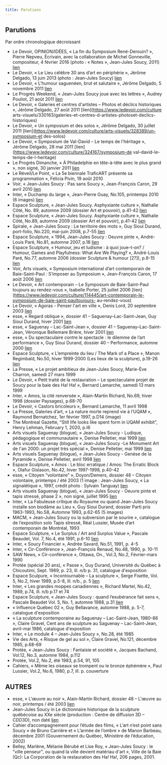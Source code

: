 ```yaml
---
title: Parutions
---
```


## Parutions

Par ordre chronologique décroissant

- Le Devoir, OPINION/IDÉES, « La fin du Symposium René-Derouin? », Pierre Nepveu, Écrivain, avec la collaboration de Michel Gonneville, compositeur, 4 février 2016 (photo : « Notes », Jean-Jules Soucy, 2011) [lien](https://www.ledevoir.com/opinion/idees/461983/val-david-la-fin-du-symposium-rene-derouin)
- Le Devoir, « Le Lieu célèbre 30 ans d’art en périphérie », Jérôme Delgado, 13 juin 2013 (photo : Jean-Jules Soucy) [lien](https://www.ledevoir.com/culture/arts-visuels/380594/le-lieu-celebre-30-ans-d-art-en-peripherie)
- Le Devoir, « L'humour saguenéen, brut et salutaire », Jérôme Delgado, 5 novembre 2011 [lien](https://www.ledevoir.com/culture/arts-visuels/335267/l-humour-sagueneen-brut-et-salutaire)
- Le Progrès Weekend, « Jean-Jules Soucy joue avec les lettres », Audrey Pouliot, 21 août 2011 [lien](https://www.pressreader.com/canada/le-progres-weekend/20110821/282845072710025)
- Le Devoir, « Galeries et centres d'artistes – Photos et déclics historiques », Jérôme Delgado, 27 août 2011 [lien](https://www.ledevoir.com/culture arts-visuels/330163/galeries-et-centres-d-artistes-photoset-declics-historiques)
- Le Devoir, « Un symposium et des solos », Jérôme Delgado, 30 juillet 2011 [lien](https://www.ledevoir.com/culture/arts-visuels/328389/un-symposium-et des-solos)
- Le Devoir, « Symposium de Val-David – Le temps de l'héritage », Jérôme Delgado, 28 mai 2011 [lien](https://www.ledevoir.com/culture/324167/symposium-de val-david-le-temps-de-l-heritage)
- Le Progrès Dimanche, « À Philadelphie en tête-à-tête avec le plus grand », non signé, 30 janvier 2011 [lien](https://www.pressreader.com/canada/le-progres-weekend/20110130/281964604183664)
- Le Réveil/Le Point, « La 5e biennale TraficART présente sa programmation », Félicia Pivin, 19 août 2010
- Voir, « Jean-Jules Soucy : Pas sans Soucy », Jean-François Caron, 29 avril 2010 [lien](https://voir.ca/arts-visuels/2010/04/29/jean-jules-soucy-pas-sans-soucy)
- Inter, « Duchamp du large », Jean-Pierre Guay, No.105, printemps 2010 (6 images) [lien](https://www.erudit.org/fr/revues/inter/2010-n105-inter1508675/62660ac.pdf)
- Espace Sculpture, « Jean-Jules Soucy. Asphyxiante culture », Nathalie Côté, No. 89, automne 2009 (dossier Art et pouvoir), p.41-42 [lien](https://www.erudit.org/fr/revues/espace/2009-n89-espace1041676/8825ac.pdf)
- Espace Sculpture, « Jean-Jules Soucy. Asphyxiante culture », Nathalie Côté, No.89, automne 2009 (dossier Art et pouvoir), p.41-42 [lien](https://www.erudit.org/fr/revues/espace/2007-n82-espace1049131/9184ac.pdf)
- Spirale, « Jean-Jules Soucy : Le territoire des mots », Guy Sioui Durand, port-folio, No.220, mai-juin 2008, p.7-55 [lien](https://www.erudit.org/fr/revues/spirale/2008-n220-spirale1060483/16923ac.pdf)
- Espace Sculpture, « 1994, Jean-Jules Soucy : Oeuvre pinte », André-Louis Paré, No.81, automne 2007, p.18 [lien](https://www.erudit.org/fr/revues/espace/2006-n77-espace1050357/8847ac.pdf)
- Espace Sculpture, « Humour, jeu et ludisme : à quoi joue-t-on? / Humour, Games and Playfulness: What Are We Playing? », André-Louis Paré, No.77, automne 2006 (dossier Sculpture & humour [2?]), p.8-15 [lien](https://www.erudit.org/fr/revues/espace/2006-n77-espace1050357/8847ac.pdf)
- Voir, Arts visuels, « Symposium international d’art contemporain de Baie-Saint-Paul : S’imposer au Symposium », Jean-François Caron, 17 août 2006 [lien](https://voir.ca/arts-visuels/2006/08/17/symposium-international-dart-contemporain-de-baie-saint-paul-simposer-au-symposium)
- Le Devoir, « Art contemporain – Le Symposium de Baie-Saint-Paul toujours au rendez-vous », Isabelle Porter, 25 juillet 2006 [lien](https://www.ledevoir.com/culture/114445/art-contemporain-le-symposium-de-baie-saint-paultoujours- au-rendez-vous)
- Le Devoir, « Agoras - Penser l'art en ville », Denis Lord, 20 septembre 2003 [lien](https://www.ledevoir.com/culture/36394/agoras-penser-l-art-en-ville)
- esse, « Regard oblique », dossier 41 – Saguenay–Lac-Saint-Jean, Guy Sioui Durand, hiver 2001 [lien](https://esse.ca/fr/regard-oblique)
- esse, « Saguenay – Lac-Saint-Jean », dossier 41 – Saguenay–Lac-Saint-Jean, Véronique Bellemare Brière, hiver 2001 [lien](https://esse.ca/fr/saguenay-lac-saint-jean)
- esse, « Du spectaculaire contre le spectacle : le dilemme de l’art performance », Guy Sioui Durand, dossier 40 – Performance, automne 2000 [lien](https://esse.ca/fr/article/40/Durand)
- Espace Sculpture, « L’empreinte du lieu / The Mark of a Place », Manon Regimbald, No.50, hiver 1999-2000 (Les lieux de la sculpture), p.19-26 [lien](https://www.erudit.org/fr/revues/espace/1999-n50-espace1050790/9655ac.pdf)
- La Presse, « Le projet ambitieux de Jean-Jules Soucy, Marie-Ève Charron, samedi 27 mars 1999
- Le Devoir, « Petit traité de la restauration – Le spectaculaire projet de Soucy pour la baie des Ha! Ha! », Bernard Lamarche, samedi 13 mars 1999
- Inter, « Amos, la cité renversée », Alain-Martin Richard, No.69, hiver 1998 (dossier Paysages), p.68-70
- Le Devoir, « Castors bricoleurs », Bernard Lamarche, 11 avril 1998
- La Presse, Galeries d’art, « La nature morte reprend vie à l’UQAM », Raymond Bernatchez, 1er février 1997, p.D14 (image)
- The Montreal Gazette, “Still life looks like spent form in UQAM exhibit”, Henry Lehman, February 1, 2020, p.I6
- Arts visuels Saguenay (blogue), « Jean-Jules Soucy - Ludique, pédagogique et communautaire », Denise Pelletier, mai 1999 [lien](https://artsvisuelssaguenay.blogspot.com/2010/02/jean-jules-soucy.html)
- Arts visuels Saguenay (blogue), « Jean-Jules Soucy -Le Monument Art de l'an 2000: un projet très spécial », Denise Pelletier, mai 1999 [lien](https://artsvisuelssaguenay.blogspot.com/search/label/Soucy%20Jean-Jules)
- Arts visuels Saguenay (blogue), « Jean-Jules Soucy - Genèse de la Pyramide », Denise Pelletier, avril 1998 [lien](https://artsvisuelssaguenay.blogspot.com/1998/04/jean-jules-soucy.html)
- Espace Sculpture, « Amos : Le bloc erratique / Amos: The Erratic Block », Olafur Gislason, No.42, hiver 1997-1998, p.40-42
- esse, « Citoyen “volontaire” », Doyon/Demers, dossier 48 – Citoyen volontaire, printemps / été 2003 (1 image : Jean-Jules Soucy, « La signalétique », 1997, crédit photo : Sylvain Tanguay) [lien](https://esse.ca/fr/dossier-citoyen-volontaire)
- Arts visuels Saguenay (blogue), « Jean-Jules Soucy - Oeuvre pinte et tapis stressé, phase 2 », non signé, juillet 1995 [lien](https://artsvisuelssaguenay.blogspot.com/1995/07/jean-jules-soucy.html)
- Inter, « La Fabuleuse critique du Royaume ou quand Jean-Jules Soucy installe son biodâme au Lieu », Guy Sioui Durand, dossier Parti pris 1963-1993, No.58, Automne 1993, p.62-65 (5 images)
- MACM, « Jean-Jules Soucy ou la subversion par le sourire », catalogue de l’exposition solo Tapis stressé, Réal Lussier, Musée d’art contemporain de Montréal, 1993
- Espace Sculpture, « Le Surplus / Art and Surplus Value », Pascale Beaudet, Vol. 7, No.4, été 1991, p.6-10 [lien](https://www.erudit.org/fr/revues/espace/1991-v7-n4-espace1048085/168ac.pdf)
- Inter, « Soucy Financier », Andrée Savard, No.51, 1991, p. 4-5
- Inter, « Cir-Conférence », Jean-François Renaud, No.48, 1990, p. 10-11
- SAW News, « Cir-conférence », Ottawa, On., Vol.3, No.2, Février-mars 1990
- Protée (spécial 20 ans), « Passe », Guy Durand, Université du Québec à Chicoutimi, Sept. 1989, p. 23, ill. n/b p. 31, catalogue d'exposition
- Espace Sculpure, « Incontournable – La sculpture », Serge Fisette, Vol. 5, No.2, hiver 1989, p.5-8, ill. n/b., p. 5 [lien](https://www.erudit.org/fr/revues/espace/1989-v5-n2-espace1047001/9397ac.pdf)
- Inter, « Les grandes moppes canadiennes », Richard Martel, No.42, 1989, p.74, ill. n/b p.17 et 74
- Espace Sculpture, « Jean-Jules Soucy : quand l’exubérance fait sens », Pascale Beaudet Vol. 5, No. 1, automne 1988, p.31 [lien](https://www.erudit.org/fr/revues/espace/1988-v5-n1-espace1046732/151ac.pdf)
- « Influence Québec 02 », Guy Bellavance, automne 1988, p. 5-7, catalogue d'exposition
- « La sculpture contemporaine au Saguenay – Lac-Saint-Jean, 1980-86 », Claire Gravel, Cent ans de sculpture au Saguenay – Lac-Saint-Jean, avril-mai 1986, catalogue d'exposition
- Inter, « Le module 4 – Jean-Jules Soucy », No.28, été 1985
- Vie des Arts, « Risque de gel au sol », Claire Gravel, No.121, décembre 1985, p.68-69
- Protée, « Jean-Jules Soucy : Fantaisie et société », Jacques Bachand, Vol.12, No.3, automne 1984, p.112
- Protée, Vol.2, No.2, été 1983, p.54, 91, 105
- Cahiers, « Même les oiseaux se trompent ou le bronze éphémère », Paul Lussier, Vol.2, No.6, 1980, p.7, ill. p. couverture

## AUTRES

- esse, « L'œuvre au noir », Alain-Martin Richard, dossier 48 – L'œuvre au noir, printemps / été 2003 [lien](https://esse.ca/fr/dossier-loeuvre-au-noir)
- Jean-Jules Soucy in Le dictionnaire historique de la sculpture québécoise au XXe siècle (production : Centre de diffusion 3D – CDD3D), non daté [lien](https://dictionnaire.espaceartactuel.com/artistes/soucy-jean-jules-1951)
- Cahier d’accompagnement pour l’étude des films, « L’art n’est point sans Soucy » de Bruno Carrière et « L’armée de l’ombre » de Manon Barbeau, décembre 2001 (Gouvernement du Québec, Ministère de l’éducation, 2002)
- Belley, Marlène, Mélanie Bérubé et Lise Roy, « Jean-Jules Soucy : le "ville penseur", ou quand la ville devient matériau d'art », Ville de la Baie (Qc): La Corporation de la restauration des Ha! Ha!, 206 pages, 2001.
